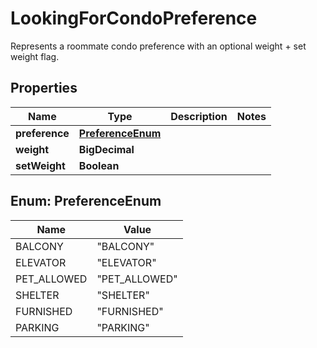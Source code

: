 

# LookingForCondoPreference

Represents a roommate condo preference with an optional weight + set weight flag.

## Properties

| Name | Type | Description | Notes |
|------------ | ------------- | ------------- | -------------|
|**preference** | [**PreferenceEnum**](#PreferenceEnum) |  |  |
|**weight** | **BigDecimal** |  |  |
|**setWeight** | **Boolean** |  |  |



## Enum: PreferenceEnum

| Name | Value |
|---- | -----|
| BALCONY | &quot;BALCONY&quot; |
| ELEVATOR | &quot;ELEVATOR&quot; |
| PET_ALLOWED | &quot;PET_ALLOWED&quot; |
| SHELTER | &quot;SHELTER&quot; |
| FURNISHED | &quot;FURNISHED&quot; |
| PARKING | &quot;PARKING&quot; |



